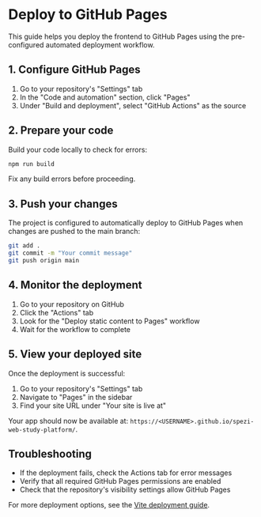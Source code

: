 <!--

This source file is part of the Stanford Biodesign Digital Health Spezi Web Study Platform open-source project

SPDX-FileCopyrightText: 2025 Stanford University and the project authors (see CONTRIBUTORS.md)

SPDX-License-Identifier: MIT

-->

# Deploy to GitHub Pages

This guide helps you deploy the frontend to GitHub Pages using the pre-configured automated deployment workflow.

## 1. Configure GitHub Pages

1. Go to your repository's "Settings" tab
2. In the "Code and automation" section, click "Pages"
3. Under "Build and deployment", select "GitHub Actions" as the source

## 2. Prepare your code

Build your code locally to check for errors:

```bash
npm run build
```

Fix any build errors before proceeding.

## 3. Push your changes

The project is configured to automatically deploy to GitHub Pages when changes are pushed to the main branch:

```bash
git add .
git commit -m "Your commit message"
git push origin main
```

## 4. Monitor the deployment

1. Go to your repository on GitHub
2. Click the "Actions" tab
3. Look for the "Deploy static content to Pages" workflow
4. Wait for the workflow to complete

## 5. View your deployed site

Once the deployment is successful:

1. Go to your repository's "Settings" tab
2. Navigate to "Pages" in the sidebar
3. Find your site URL under "Your site is live at"

Your app should now be available at: `https://<USERNAME>.github.io/spezi-web-study-platform/`.

## Troubleshooting

- If the deployment fails, check the Actions tab for error messages
- Verify that all required GitHub Pages permissions are enabled
- Check that the repository's visibility settings allow GitHub Pages

For more deployment options, see the [Vite deployment guide](https://vite.dev/guide/static-deploy).

